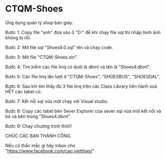 # CTQM-Shoes
Ứng dụng quản lý shop bán giày.

Bước 1: Copy file "anh" đưa vào ổ "D:\" để khi chạy file sql thì nhập hình ảnh không bị rối.

Bước 2: Mở file sql "Shoes9.0.sql" lên và chạy code.

Bước 3: Mở file "CTQM-Shoes.sln".

Bước 4: Tìm kiếm các file linq có duôi là dbml và tên là "Shoes4.dbml".

Bước 5: Các flie linq lần lượt ở "CTQM-Shoes", "SHOESBUS", "SHOESDAL".

Bước 6: Sau khi tìm thấy đủ 3 file linq trên các Class Library tiến hành xoá HẾT các tabel cũ.

Bước 7: Kết nối sql vừa mới chạy với Visual studio.

Bước 8: Copy các tabel bên Sever Explorer của sever sql vừa mới kết nối và bỏ vả bên trong "Shoes4.dbml".

Bước 9: Chạy chương trình thôi!!

CHÚC CÁC BẠN THÀNH CÔNG.

Nếu có thắc mắc gì hãy inbox cho "https://www.facebook.com/cao.vietthag/"
